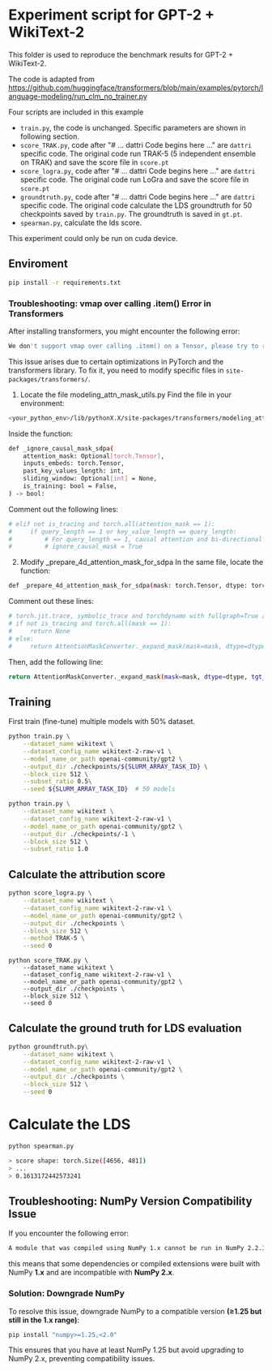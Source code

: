 # Experiment script for GPT-2 + WikiText-2

This folder is used to reproduce the benchmark results for GPT-2 + WikiText-2.

The code is adapted from
https://github.com/huggingface/transformers/blob/main/examples/pytorch/language-modeling/run_clm_no_trainer.py

Four scripts are included in this example
- `train.py`, the code is unchanged. Specific parameters are shown in following section.
- `score_TRAK.py`, code after "# ... dattri Code begins here ..." are `dattri` specific code. The original code run TRAK-5 (5 independent ensemble on TRAK) and save the score file in `score.pt`
- `score_logra.py`, code after "# ... dattri Code begins here ..." are `dattri` specific code. The original code run LoGra and save the score file in `score.pt` 
- `groundtruth.py`, code after "# ... dattri Code begins here ..." are `dattri` specific code. The original code calculate the LDS groundtruth for 50 checkpoints saved by `train.py`. The groundtruth is saved in `gt.pt`.
- `spearman.py`, calculate the lds score. 

This experiment could only be run on cuda device.

## Enviroment

```bash
pip install -r requirements.txt
```

### Troubleshooting: vmap over calling .item() Error in Transformers
After installing transformers, you might encounter the following error:
```bash
We don't support vmap over calling .item() on a Tensor, please try to rewrite what you're doing with other operations.
```
This issue arises due to certain optimizations in PyTorch and the transformers library. To fix it, you need to modify specific files in `site-packages/transformers/`.

1. Locate the file modeling_attn_mask_utils.py
Find the file in your environment:
```bash
<your_python_env>/lib/pythonX.X/site-packages/transformers/modeling_attn_mask_utils.py
```
Inside the function:
```bash
def _ignore_causal_mask_sdpa(
    attention_mask: Optional[torch.Tensor],
    inputs_embeds: torch.Tensor,
    past_key_values_length: int,
    sliding_window: Optional[int] = None,
    is_training: bool = False,
) -> bool:
```
Comment out the following lines:
```bash
# elif not is_tracing and torch.all(attention_mask == 1):
#     if query_length == 1 or key_value_length == query_length:
#         # For query_length == 1, causal attention and bi-directional attention are the same.
#         # ignore_causal_mask = True
```

2. Modify _prepare_4d_attention_mask_for_sdpa
In the same file, locate the function:
```bash
def _prepare_4d_attention_mask_for_sdpa(mask: torch.Tensor, dtype: torch.dtype, tgt_len: Optional[int] = None):
```
Comment out these lines:
```bash
# torch.jit.trace, symbolic_trace and torchdynamo with fullgraph=True are unable to capture data-dependent controlflows.
# if not is_tracing and torch.all(mask == 1):
#     return None
# else:
#     return AttentionMaskConverter._expand_mask(mask=mask, dtype=dtype, tgt_len=tgt_len)
```
Then, add the following line:
```bash
return AttentionMaskConverter._expand_mask(mask=mask, dtype=dtype, tgt_len=tgt_len)
```

## Training

First train (fine-tune) multiple models with 50% dataset.

```bash
python train.py \
    --dataset_name wikitext \
    --dataset_config_name wikitext-2-raw-v1 \
    --model_name_or_path openai-community/gpt2 \
    --output_dir ./checkpoints/${SLURM_ARRAY_TASK_ID} \
    --block_size 512 \
    --subset_ratio 0.5\
    --seed ${SLURM_ARRAY_TASK_ID}  # 50 models
```

```bash
python train.py \
    --dataset_name wikitext \
    --dataset_config_name wikitext-2-raw-v1 \
    --model_name_or_path openai-community/gpt2 \
    --output_dir ./checkpoints/-1 \
    --block_size 512 \
    --subset_ratio 1.0
```

## Calculate the attribution score

```bash
python score_logra.py \
    --dataset_name wikitext \
    --dataset_config_name wikitext-2-raw-v1 \
    --model_name_or_path openai-community/gpt2 \
    --output_dir ./checkpoints \
    --block_size 512 \
    --method TRAK-5 \
    --seed 0
```

```shell
python score_TRAK.py \
    --dataset_name wikitext \
    --dataset_config_name wikitext-2-raw-v1 \
    --model_name_or_path openai-community/gpt2 \
    --output_dir ./checkpoints \
    --block_size 512 \
    --seed 0
```



## Calculate the ground truth for LDS evaluation

```bash
python groundtruth.py\
    --dataset_name wikitext \
    --dataset_config_name wikitext-2-raw-v1 \
    --model_name_or_path openai-community/gpt2 \
    --output_dir ./checkpoints \
    --block_size 512 \
    --seed 0
```


# Calculate the LDS

```bash
python spearman.py
```

```bash
> score shape: torch.Size([4656, 481])
> ...
> 0.1613172442573241
```

## Troubleshooting: NumPy Version Compatibility Issue

If you encounter the following error:

```bash
A module that was compiled using NumPy 1.x cannot be run in NumPy 2.2.3
```

this means that some dependencies or compiled extensions were built with NumPy **1.x** and are incompatible with **NumPy 2.x**.

### Solution: Downgrade NumPy

To resolve this issue, downgrade NumPy to a compatible version **(≥1.25 but still in the 1.x range)**:

```bash
pip install "numpy>=1.25,<2.0"
```

This ensures that you have at least NumPy 1.25 but avoid upgrading to NumPy 2.x, preventing compatibility issues.
